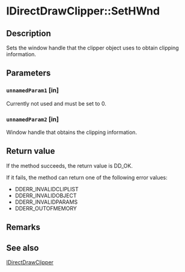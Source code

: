 # IDirectDrawClipper::SetHWnd

## Description

Sets the window handle that the clipper object uses to obtain clipping information.

## Parameters

### `unnamedParam1` [in]

Currently not used and must be set to 0.

### `unnamedParam2` [in]

Window handle that obtains the clipping information.

## Return value

If the method succeeds, the return value is DD_OK.

If it fails, the method can return one of the following error values:

* DDERR_INVALIDCLIPLIST
* DDERR_INVALIDOBJECT
* DDERR_INVALIDPARAMS
* DDERR_OUTOFMEMORY

## Remarks

## See also

[IDirectDrawClipper](https://learn.microsoft.com/windows/desktop/api/ddraw/nn-ddraw-idirectdrawclipper)